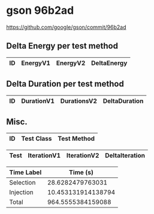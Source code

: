 # gson 96b2ad


https://github.com/google/gson/commit/96b2ad



## Delta Energy per test method


| ID | EnergyV1 | EnergyV2 | DeltaEnergy |
| --- | --- | --- | --- |

## Delta Duration per test method


| ID | DurationV1 | DurationsV2 | DeltaDuration |
| --- | --- | --- | --- |

## Misc.

| ID | Test Class | Test Method |
| --- | --- | --- |




| Test | IterationV1 | IterationV2 | DeltaIteration |
| --- | --- | --- | --- |



| Time Label | Time (s) |
| --- | --- |
| Selection | 28.6282479763031 |
| Injection | 10.453131914138794 |
| Total | 964.5555384159088 |


